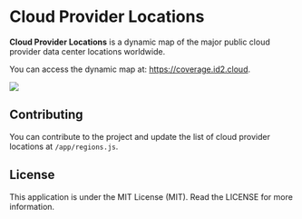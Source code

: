 # Cloud Provider Locations

**Cloud Provider Locations** is a dynamic map of the major public cloud provider data center locations worldwide.

You can access the dynamic map at: https://coverage.id2.cloud.

![](https://coverage.id2.cloud/assets/images/map.png)

## Contributing

You can contribute to the project and update the list of cloud provider locations at `/app/regions.js`.

## License

This application is under the MIT License (MIT). Read the LICENSE for more information.
